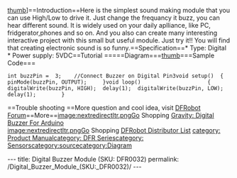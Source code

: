 <p><a href="image:DFR0032_new.JPG" title="wikilink">thumb</a>]==Introduction==Here is the simplest sound making module that you can use High/Low to drive it. Just change the frequancy it buzz, you can hear different sound. It is widely used on your daily aplliance, like PC, fridgerator,phones and so on. And you also can create many interesting interactive project with this small but useful module. Just try it!! You will find that creating electronic sound is so funny.==Specification==* Type: Digital * Power supply: 5VDC==Tutorial =====Diagram===<a href="image:Digital_Buzzer_Module_Connection_Diagram_new.png" title="wikilink">thumb</a>===Sample Code===</p>
<pre class="sourceCode cpp"><code class="sourceCode cpp"><span class="dt">int</span> buzzPin =  <span class="dv">3</span>;    <span class="co">//Connect Buzzer on Digital Pin3void setup()  {          pinMode(buzzPin, OUTPUT);     }void loop()                     {  digitalWrite(buzzPin, HIGH);  delay(1);  digitalWrite(buzzPin, LOW);   delay(1);        }</span></code></pre>
<p>==Trouble shooting ==More question and cool idea, visit <a href="http://www.dfrobot.com/index.php?route=DFblog/blogs">DFRobot Forum</a>==More==<a href="image:nextredirectltr.png" title="wikilink">image:nextredirectltr.pngGo</a> Shopping <a href="https://www.dfrobot.com/product-84.html"><u>Gravity: Digital Buzzer For Arduino</u></a><br /><a href="image:nextredirectltr.png" title="wikilink">image:nextredirectltr.pngGo</a> Shopping <a href="http://www.dfrobot.com/index.php?route=information/distributorslogo">DFRobot Distributor List</a> <a href="category:_Product_Manual" title="wikilink">category: Product Manual</a><a href="category:_DFR_Series" title="wikilink">category: DFR Series</a><a href="category:_Sensors" title="wikilink">category: Sensors</a><a href="category:source" title="wikilink">category:source</a><a href="category:Diagram" title="wikilink">category:Diagram</a></p>---
title: Digital Buzzer Module (SKU: DFR0032)
permalink: /Digital_Buzzer_Module_(SKU:_DFR0032)/
---

